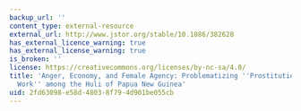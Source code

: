 ```yaml
---
backup_url: ''
content_type: external-resource
external_url: http://www.jstor.org/stable/10.1086/382628
has_external_licence_warning: true
has_external_license_warning: true
is_broken: ''
license: https://creativecommons.org/licenses/by-nc-sa/4.0/
title: 'Anger, Economy, and Female Agency: Problematizing ''Prostitution'' and ''Sex
  Work'' among the Huli of Papua New Guinea'
uid: 2fd63098-e58d-4803-8f79-4d901be055cb
---
```

